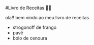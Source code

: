 #Livro de Receitas :man_cook:

ola!! bem vindo ao meu livro de receitas



* strogonoff de frango
* pavê
* bolo de cenoura
